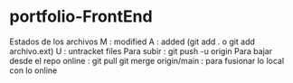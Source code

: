 # portfolio-FrontEnd
Estados de los archivos
M : modified
A : added (git add . o git add archivo.ext)
U : untracket files 
Para subir : git push -u origin
Para bajar desde el repo online : git pull
git merge origin/main : para fusionar lo local con lo online